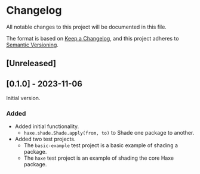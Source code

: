 # Changelog

All notable changes to this project will be documented in this file.

The format is based on [Keep a Changelog](https://keepachangelog.com/en/1.0.0/),
and this project adheres to [Semantic Versioning](https://semver.org/spec/v2.0.0.html).

## [Unreleased]

## [0.1.0] - 2023-11-06

Initial version.

### Added
- Added initial functionality.
    - `haxe.shade.Shade.apply(from, to)` to Shade one package to another.
- Added two test projects.
    - The `basic-example` test project is a basic example of shading a package.
    - The `haxe` test project is an example of shading the core Haxe package.
